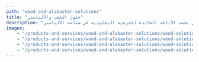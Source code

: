 ```yaml
---
path: "wood-and-alabaster-solutions"
title: "حلول الخشب والألباستر"
description: "يستخدم حرفيونا المهرة تقنيات متقدمة لمعالجة الخشب وحرفية دقيقة لإنتاج قطع مستوحاة من الألباستر تجمع بسلاسة بين التكلفة المعقولة والجودة الجمالية الاستثنائية. نحن متخصصون في العناصر المعمارية، والديكور المنزلي، والمشاريع المخصصة حسب الطلب، حيث نبتكر تصاميم خشبية واقعية بشكل مذهل تجسد الأناقة الخالدة للحرفية التقليدية في صناعة الألباستر."
images:
    - "/products-and-services/wood-and-alabaster-solutions/wood-solutions-1.jpg"
    - "/products-and-services/wood-and-alabaster-solutions/wood-solutions-2.jpg"
    - "/products-and-services/wood-and-alabaster-solutions/wood-solutions-3.jpg"
    - "/products-and-services/wood-and-alabaster-solutions/wood-solutions-4.jpg"
---
```

